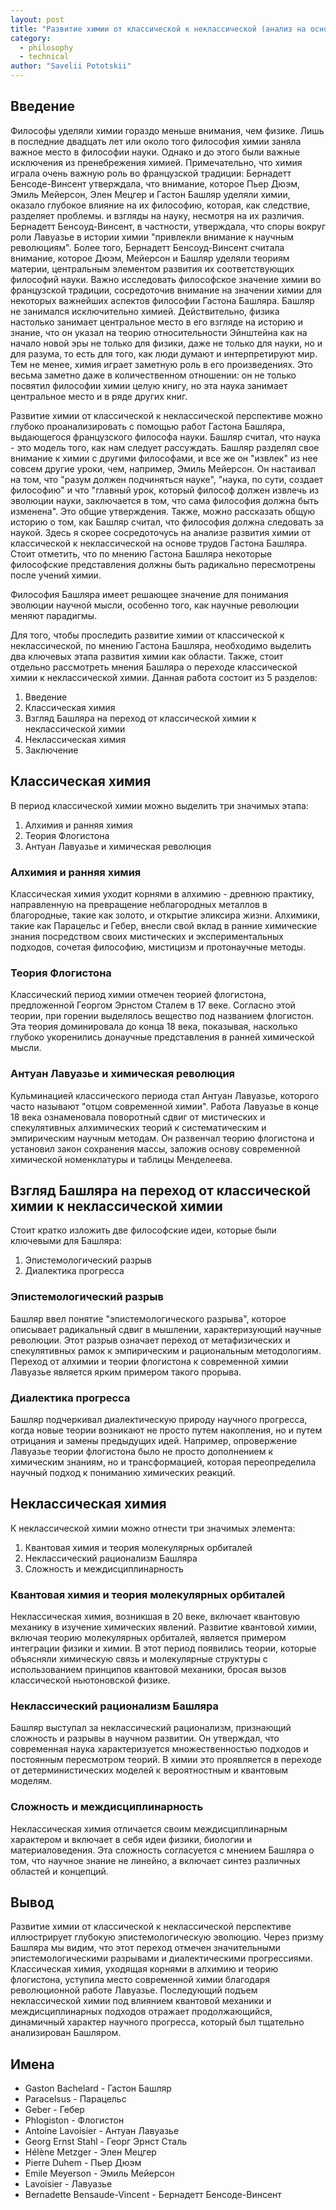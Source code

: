 ```yaml
---
layout: post
title: "Развитие химии от классической к неклассической (анализ на основе трудов Г. Башляра)"
category:
  - philosophy
  - technical
author: "Savelii Pototskii"
---
```


## Введение
Философы уделяли химии гораздо меньше внимания, чем физике.
Лишь в последние двадцать лет или около того философия химии заняла важное место в философии науки.
Однако и до этого были важные исключения из пренебрежения химией.
Примечательно, что химия играла очень важную роль во французской традиции: Бернадетт Бенсоде-Винсент утверждала, что внимание, которое Пьер Дюэм, Эмиль Мейерсон, Элен Мецгер и Гастон Башляр уделяли химии, оказало глубокое влияние на их философию, которая, как следствие, разделяет проблемы. и взгляды на науку, несмотря на их различия.
Бернадетт Бенсоуд-Винсент, в частности, утверждала, что споры вокруг роли Лавуазье в истории химии "привлекли внимание к научным революциям".
Более того, Бернадетт Бенсоуд-Винсент считала внимание, которое Дюэм, Мейерсон и Башляр уделяли теориям материи, центральным элементом развития их соответствующих философий науки.
Важно исследовать философское значение химии во французской традиции, сосредоточив внимание на значении химии для некоторых важнейших аспектов философии Гастона Башляра.
Башляр не занимался исключительно химией.
Действительно, физика настолько занимает центральное место в его взгляде на историю и знание, что он указал на теорию относительности Эйнштейна как на начало новой эры не только для физики, даже не только для науки, но и для разума, то есть для того, как люди думают и интерпретируют мир.
Тем не менее, химия играет заметную роль в его произведениях.
Это весьма заметно даже в количественном отношении: он не только посвятил философии химии целую книгу, но эта наука занимает центральное место и в ряде других книг.

Развитие химии от классической к неклассической перспективе можно глубоко проанализировать с помощью работ Гастона Башляра, выдающегося французского философа науки.
Башляр считал, что наука - это модель того, как нам следует рассуждать.
Башляр разделял свое внимание к химии с другими философами, и все же он "извлек" из нее совсем другие уроки, чем, например, Эмиль Мейерсон.
Он настаивал на том, что "разум должен подчиняться науке", "наука, по сути, создает философию" и что "главный урок, который философ должен извлечь из эволюции науки, заключается в том, что сама философия должна быть изменена".
Это общие утверждения.
Также, можно рассказать общую историю о том, как Башляр считал, что философия должна следовать за наукой.
Здесь я скорее сосредоточусь на анализе развития химии от классической к неклассической на основе трудов Гастона Башляра.
Стоит отметить, что по мнению Гастона Башляра некоторые философские представления должны быть радикально пересмотрены после учений химии.

Философия Башляра имеет решающее значение для понимания эволюции научной мысли, особенно того, как научные революции меняют парадигмы.

Для того, чтобы проследить развитие химии от классической к неклассической, по мнению Гастона Башляра, необходимо выделить два ключевых этапа развития химии как области.
Также, стоит отдельно рассмотреть мнения Башляра о переходе классической химии к неклассической химии.
Данная работа состоит из 5 разделов:
1. Введение
2. Классическая химия
3. Взгляд Башляра на переход от классической химии к неклассической химии
4. Неклассическая химия
5. Заключение

## Классическая химия
В период классической химии можно выделить три значимых этапа:
1. Алхимия и ранняя химия
2. Теория Флогистона
3. Антуан Лавуазье и химическая революция

### Алхимия и ранняя химия
Классическая химия уходит корнями в алхимию - древнюю практику, направленную на превращение неблагородных металлов в благородные, такие как золото, и открытие эликсира жизни.
Алхимики, такие как Парацельс и Гебер, внесли свой вклад в ранние химические знания посредством своих мистических и экспериментальных подходов, сочетая философию, мистицизм и протонаучные методы.

### Теория Флогистона
Классический период химии отмечен теорией флогистона, предложенной Георгом Эрнстом Сталем в 17 веке.
Согласно этой теории, при горении выделялось вещество под названием флогистон.
Эта теория доминировала до конца 18 века, показывая, насколько глубоко укоренились донаучные представления в ранней химической мысли.

### Антуан Лавуазье и химическая революция
Кульминацией классического периода стал Антуан Лавуазье, которого часто называют "отцом современной химии".
Работа Лавуазье в конце 18 века ознаменовала поворотный сдвиг от мистических и спекулятивных алхимических теорий к систематическим и эмпирическим научным методам.
Он развенчал теорию флогистона и установил закон сохранения массы, заложив основу современной химической номенклатуры и таблицы Менделеева.

## Взгляд Башляра на переход от классической химии к неклассической химии
Стоит кратко изложить две философские идеи, которые были ключевыми для Башляра:
1. Эпистемологический разрыв
2. Диалектика прогресса

### Эпистемологический разрыв
Башляр ввел понятие "эпистемологического разрыва", которое описывает радикальный сдвиг в мышлении, характеризующий научные революции. Этот разрыв означает переход от метафизических и спекулятивных рамок к эмпирическим и рациональным методологиям. Переход от алхимии и теории флогистона к современной химии Лавуазье является ярким примером такого прорыва.

### Диалектика прогресса
Башляр подчеркивал диалектическую природу научного прогресса, когда новые теории возникают не просто путем накопления, но и путем отрицания и замены предыдущих идей. Например, опровержение Лавуазье теории флогистона было не просто дополнением к химическим знаниям, но и трансформацией, которая переопределила научный подход к пониманию химических реакций.

## Неклассическая химия
К неклассической химии можно отнести три значимых элемента:
1. Квантовая химия и теория молекулярных орбиталей
2. Неклассический рационализм Башляра
3. Сложность и междисциплинарность

### Квантовая химия и теория молекулярных орбиталей
Неклассическая химия, возникшая в 20 веке, включает квантовую механику в изучение химических явлений.
Развитие квантовой химии, включая теорию молекулярных орбиталей, является примером интеграции физики и химии.
В этот период появились теории, которые объясняли химическую связь и молекулярные структуры с использованием принципов квантовой механики, бросая вызов классической ньютоновской физике.

### Неклассический рационализм Башляра
Башляр выступал за неклассический рационализм, признающий сложность и разрывы в научном развитии.
Он утверждал, что современная наука характеризуется множественностью подходов и постоянным пересмотром теорий.
В химии это проявляется в переходе от детерминистических моделей к вероятностным и квантовым моделям.

### Сложность и междисциплинарность
Неклассическая химия отличается своим междисциплинарным характером и включает в себя идеи физики, биологии и материаловедения.
Эта сложность согласуется с мнением Башляра о том, что научное знание не линейно, а включает синтез различных областей и концепций.

## Вывод
Развитие химии от классической к неклассической перспективе иллюстрирует глубокую эпистемологическую эволюцию.
Через призму Башляра мы видим, что этот переход отмечен значительными эпистемологическими разрывами и диалектическими прогрессиями.
Классическая химия, уходящая корнями в алхимию и теорию флогистона, уступила место современной химии благодаря революционной работе Лавуазье.
Последующий подъем неклассической химии под влиянием квантовой механики и междисциплинарных подходов отражает продолжающийся, динамичный характер научного прогресса, который был тщательно анализирован Башляром.

## Имена
* Gaston Bachelard - Гастон Башляр
* Paracelsus - Парацельс
* Geber - Гебер
* Phlogiston - Флогистон
* Antoine Lavoisier - Антуан Лавуазье
* Georg Ernst Stahl - Георг Эрнст Сталь
* Hélène Metzger - Элен Мецгер
* Pierre Duhem - Пьер Дюэм
* Emile Meyerson - Эмиль Мейерсон
* Lavoisier - Лавуазье
* Bernadette Bensaude-Vincent - Бернадетт Бенсоде-Винсент
